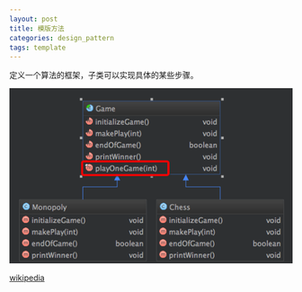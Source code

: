 ```yaml
---
layout: post
title: 模版方法
categories: design_pattern
tags: template
---
```


定义一个算法的框架，子类可以实现具体的某些步骤。

![模板方法](/images/design_pattern/template.png)

[wikipedia](https://en.wikipedia.org/wiki/Template_method_pattern) 
